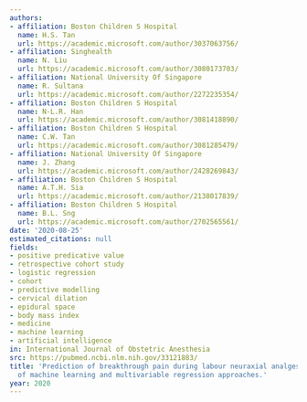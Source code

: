 ```yaml
---
authors:
- affiliation: Boston Children S Hospital
  name: H.S. Tan
  url: https://academic.microsoft.com/author/3037063756/
- affiliation: Singhealth
  name: N. Liu
  url: https://academic.microsoft.com/author/3080173703/
- affiliation: National University Of Singapore
  name: R. Sultana
  url: https://academic.microsoft.com/author/2272235354/
- affiliation: Boston Children S Hospital
  name: N-L.R. Han
  url: https://academic.microsoft.com/author/3081418890/
- affiliation: Boston Children S Hospital
  name: C.W. Tan
  url: https://academic.microsoft.com/author/3081285479/
- affiliation: National University Of Singapore
  name: J. Zhang
  url: https://academic.microsoft.com/author/2428269843/
- affiliation: Boston Children S Hospital
  name: A.T.H. Sia
  url: https://academic.microsoft.com/author/2138017839/
- affiliation: Boston Children S Hospital
  name: B.L. Sng
  url: https://academic.microsoft.com/author/2702565561/
date: '2020-08-25'
estimated_citations: null
fields:
- positive predicative value
- retrospective cohort study
- logistic regression
- cohort
- predictive modelling
- cervical dilation
- epidural space
- body mass index
- medicine
- machine learning
- artificial intelligence
in: International Journal of Obstetric Anesthesia
src: https://pubmed.ncbi.nlm.nih.gov/33121883/
title: 'Prediction of breakthrough pain during labour neuraxial analgesia: comparison
  of machine learning and multivariable regression approaches.'
year: 2020
---
```

